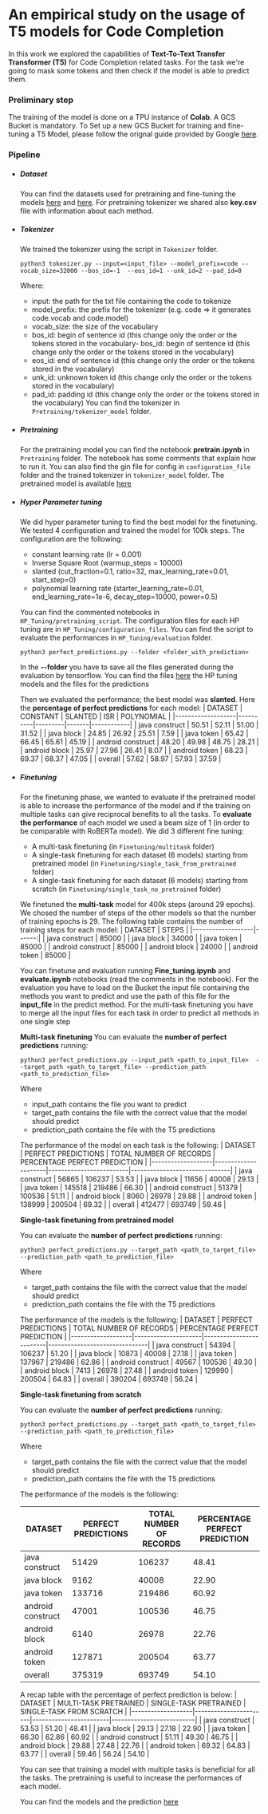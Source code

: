 # An empirical study on the usage of T5 models for Code Completion

In this work we explored the capabilities of **Text-To-Text Transfer Transformer (T5)** for Code Completion related tasks. For the task we're going to mask some tokens and then check if the model is able to predict them.

### Preliminary step
The training of the model is done on a TPU instance of **Colab**.
A GCS Bucket is mandatory.
To Set up a new GCS Bucket for training and fine-tuning a T5 Model, please follow the orignal guide provided by Google [here](https://cloud.google.com/storage/docs/quickstart-console).


### Pipeline
* ##### Dataset

    You can find the datasets used for pretraining and fine-tuning the models [here](https://drive.google.com/drive/folders/17LlqNQeZ6BkRACJY34munsHtymOqLunV?usp=sharing) and [here](https://drive.google.com/drive/folders/1_tSaJzoG3v9ypwmI3HzR2GTbWgWgZJ-L?usp=sharing). 
    For pretraining tokenizer we shared also **key.csv** file with information about each method.
* ##### Tokenizer

    We trained the tokenizer using the script in `Tokenizer` folder.
    ```
    python3 tokenizer.py --input=<input_file> --model_prefix=code --vocab_size=32000 --bos_id=-1  --eos_id=1 --unk_id=2 --pad_id=0
    ```
    Where:
    - input: the path for the txt file containing the code to tokenize 
    - model_prefix: the prefix for the tokenizer (e.g. code => it generates code.vocab and code.model)
    - vocab_size: the size of the vocabulary
    - bos_id: begin of sentence id (this change only the order or the tokens stored in the vocabulary- bos_id: begin of sentence id (this change only the order or the tokens stored in the vocabulary)
    - eos_id: end of sentence id (this change only the order or the tokens stored in the vocabulary)
    - unk_id: unknown token id (this change only the order or the tokens stored in the vocabulary)
    - pad_id: padding id (this change only the order or the tokens stored in the vocabulary)
    You can find the tokenizer in `Pretraining/tokenizer_model` folder.
    
* ##### Pretraining
    
    For the pretraining model you can find the notebook **pretrain.ipynb** in `Pretraining` folder. 
    The notebook has some comments that explain how to run it.
    You can also find the gin file for config in `configuration_file` folder and the trained tokenizer in `tokenizer_model` folder.
    The pretrained model is available [here](https://drive.google.com/drive/folders/1783WqX5GypthAG9FS2uYlSDR9d0zslEB?usp=sharing)
* ##### Hyper Parameter tuning

    We did hyper parameter tuning to find the best model for the finetuning.
    We tested 4 configuration and trained the model for 100k steps.
    The configuration are the following:
    - constant learning rate (lr = 0.001)
    - Inverse Square Root (warmup_steps = 10000)
    - slanted (cut_fraction=0.1, ratio=32, max_learning_rate=0.01, start_step=0)
    - polynomial learning rate (starter_learning_rate=0.01, end_learning_rate=1e-6, decay_step=10000, power=0.5)
    
    You can find the commented notebooks in `HP_Tuning/pretraining_script`.
    The configuration files for each HP tuning are in `HP_Tuning/configuration_files`.
    You can find the script to evaluate the performances in `HP_Tuning/evaluation` folder.
    ```
    python3 perfect_predictions.py --folder <folder_with_prediction> 
    ```
    In the **--folder** you have to save all the files generated during the evaluation by tensorflow.
    You can find the files [here](https://drive.google.com/drive/folders/1HoqMM1adk7AiLknvc42ErjGcpgQn9jiM?usp=sharing) the HP tuning models and the files for the predictions
    
    Then we evaluated the performance; the best model was **slanted**.
    Here the **percentage of perfect predictions** for each model:
    | DATASET           | CONSTANT | SLANTED | ISR   | POLYNOMIAL |
    |-------------------|----------|---------|-------|------------|
    | java construct    |    50.51 |   52.11 | 51.00 |      31.52 |
    | java block        |    24.85 |   26.92 | 25.51 |       7.59 |
    | java token        |    65.42 |   66.45 | 65.61 |      45.19 |
    | android construct |    48.20 |   49.98 | 48.75 |      28.21 |
    | android block     |    25.97 |   27.96 | 26.41 |       8.07 |
    | android token     |    68.23 |   69.37 | 68.37 |      47.05 |
    | overall           |    57.62 |   58.97 | 57.93 |      37.59 |
    
* ##### Finetuning

    For the finetuning phase, we wanted to evaluate if the pretrained model is able to increase the performance of the model and if the training on multiple tasks can give reciprocal benefits to all the tasks.
    To **evaluate the performance** of each model we used a beam size of 1 (in order to be comparable with RoBERTa model).
    We did 3 different fine tuning:
    - A multi-task finetuning (in `Finetuning/multitask` folder)
    - A single-task finetuning for each dataset (6 models) starting from pretrained model (in `Finetuning/single_task_from_pretrained` folder)
    - A single-task finetuning for each dataset (6 models) starting from scratch (in `Finetuning/single_task_no_pretrained` folder)
    
    We finetuned the **multi-task** model for 400k steps (around 29 epochs).
    We chosed the number of steps of the other models so that the number of training epochs is 29.
    The following table contains the number of training steps for each model:
    | DATASET           | STEPS |
    |-------------------|------:|
    | java construct    | 85000 |
    | java block        | 34000 |
    | java token        | 85000 |
    | android construct | 85000 |
    | android block     | 24000 |
    | android token     | 85000 |
    
    You can finetune and evaluation running **Fine_tuning.ipynb** and **evaluate.ipynb** notebooks (read the comments in the notebook).
    For the evaluation you have to load on the Bucket the input file containing the methods you want to predict and use the path of this file for the **input_file** in the predict method.
    For the multi-task finetuning you have to merge all the input files for each task in order to predict all methods in one single step
    
    **Multi-task finetuning**
    You can evaluate the **number of perfect predictions** running:
    ```
    python3 perfect_predictions.py --input_path <path_to_input_file>  --target_path <path_to_target_file> --prediction_path <path_to_prediction_file>
    ```
    Where
    - input_path contains the file you want to predict
    - target_path contains the file with the correct value that the model should predict
    - prediction_path contains the file with the T5 predictions
    
    The performance of the model on each task is the following:
    | DATASET           | PERFECT PREDICTIONS | TOTAL NUMBER OF RECORDS | PERCENTAGE PERFECT PREDICTION |
    |-------------------|---------------------|-------------------------|-------------------------------|
    | java construct    |               56865 |                  106237 |                         53.53 |
    | java block        |               11656 |                   40008 |                         29.13 |
    | java token        |              145518 |                  219486 |                         66.30 |
    | android construct |               51379 |                  100536 |                         51.11 |
    | android block     |                8060 |                   26978 |                         29.88 |
    | android token     |              138999 |                  200504 |                         69.32 |
    | overall           |              412477 |                  693749 |                         59.46 |
    
    **Single-task finetuning from pretrained model**
    
    You can evaluate the **number of perfect predictions** running:
    ```
    python3 perfect_predictions.py --target_path <path_to_target_file> --prediction_path <path_to_prediction_file>
    ```
    Where
    - target_path contains the file with the correct value that the model should predict
    - prediction_path contains the file with the T5 predictions

    The performance of the models is the following:
    | DATASET           | PERFECT PREDICTIONS | TOTAL NUMBER OF RECORDS | PERCENTAGE PERFECT PREDICTION |
    |-------------------|---------------------|-------------------------|-------------------------------|
    | java construct    |               54394 |                  106237 |                         51.20 |
    | java block        |               10873 |                   40008 |                         27.18 |
    | java token        |              137967 |                  219486 |                         62.86 |
    | android construct |               49567 |                  100536 |                         49.30 |
    | android block     |                7413 |                   26978 |                         27.48 |
    | android token     |              129990 |                  200504 |                         64.83 |
    | overall           |              390204 |                  693749 |                         56.24 |
    
    **Single-task finetuning from scratch**
    
    You can evaluate the **number of perfect predictions** running:
    ```
    python3 perfect_predictions.py --target_path <path_to_target_file> --prediction_path <path_to_prediction_file>
    ```
    Where
    - target_path contains the file with the correct value that the model should predict
    - prediction_path contains the file with the T5 predictions
    
    The performance of the models is the following:
    
    | DATASET           | PERFECT PREDICTIONS | TOTAL NUMBER OF RECORDS | PERCENTAGE PERFECT PREDICTION |
    |-------------------|---------------------|-------------------------|-------------------------------|
    | java construct    |               51429 |                  106237 |                         48.41 |
    | java block        |                9162 |                   40008 |                         22.90 |
    | java token        |              133716 |                  219486 |                         60.92 |
    | android construct |               47001 |                  100536 |                         46.75 |
    | android block     |                6140 |                   26978 |                         22.76 |
    | android token     |              127871 |                  200504 |                         63.77 |
    | overall           |              375319 |                  693749 |                         54.10 |
    
    A recap table with the percentage of perfect prediction is below:
    | DATASET           | MULTI-TASK PRETRAINED | SINGLE-TASK PRETRAINED | SINGLE-TASK FROM SCRATCH |
    |-------------------|-----------------------|------------------------|--------------------------|
    | java construct    |                 53.53 |                  51.20 |                    48.41 |
    | java block        |                 29.13 |                  27.18 |                    22.90 |
    | java token        |                 66.30 |                  62.86 |                    60.92 |
    | android construct |                 51.11 |                  49.30 |                    46.75 |
    | android block     |                 29.88 |                  27.48 |                    22.76 |
    | android token     |                 69.32 |                  64.83 |                    63.77 |
    | overall           |                 59.46 |                  56.24 |                    54.10 |
    
    You can see that training a model with multiple tasks is beneficial for all the tasks.
    The pretraining is useful to increase the performances of each model.
    
    You can find the models and the prediction [here](https://drive.google.com/drive/folders/1tRsKzKvcmJRaczOUzYHmhIlR8WZR38qY?usp=sharing)
    
    